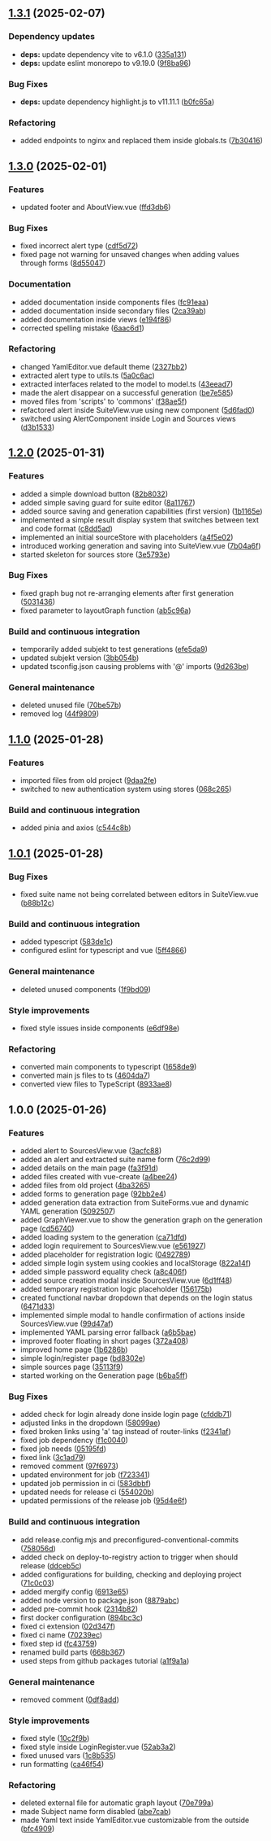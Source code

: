 ## [1.3.1](https://github.com/mini-roostico/web-frontend/compare/1.3.0...1.3.1) (2025-02-07)

### Dependency updates

* **deps:** update dependency vite to v6.1.0 ([335a131](https://github.com/mini-roostico/web-frontend/commit/335a1317fca8f396007e712a8cc8304889b01189))
* **deps:** update eslint monorepo to v9.19.0 ([9f8ba96](https://github.com/mini-roostico/web-frontend/commit/9f8ba96ccde696b164db4892de5e1252cbb8b0cd))

### Bug Fixes

* **deps:** update dependency highlight.js to v11.11.1 ([b0fc65a](https://github.com/mini-roostico/web-frontend/commit/b0fc65a768a3e4726af2ad582565c7c87b0b0932))

### Refactoring

* added endpoints to nginx and replaced them inside globals.ts ([7b30416](https://github.com/mini-roostico/web-frontend/commit/7b304168eb9929341c90794c8530ca9c0697480a))

## [1.3.0](https://github.com/mini-roostico/web-frontend/compare/1.2.0...1.3.0) (2025-02-01)

### Features

* updated footer and AboutView.vue ([ffd3db6](https://github.com/mini-roostico/web-frontend/commit/ffd3db6419a82ac603e1d84f8c448e94900c5568))

### Bug Fixes

* fixed incorrect alert type ([cdf5d72](https://github.com/mini-roostico/web-frontend/commit/cdf5d72f19686e717c13c37b05e1680691c60292))
* fixed page not warning for unsaved changes when adding values through forms ([8d55047](https://github.com/mini-roostico/web-frontend/commit/8d55047b59abbc6b170a236b47f2b74236ef26d2))

### Documentation

* added documentation inside components files ([fc91eaa](https://github.com/mini-roostico/web-frontend/commit/fc91eaa7140f93d7ac1ed4c133bb40146d53e9a7))
* added documentation inside secondary files ([2ca39ab](https://github.com/mini-roostico/web-frontend/commit/2ca39ab9361037caf2412b772f5023457744293a))
* added documentation inside views ([e194f86](https://github.com/mini-roostico/web-frontend/commit/e194f8625568ccefbaa7fea2b7c18b08cd65c2b7))
* corrected spelling mistake ([6aac6d1](https://github.com/mini-roostico/web-frontend/commit/6aac6d1994b8aa8cbec937c97bae7047e98a0780))

### Refactoring

* changed YamlEditor.vue default theme ([2327bb2](https://github.com/mini-roostico/web-frontend/commit/2327bb242a914954bbb9c27ad30925e4d3859e36))
* extracted alert type to utils.ts ([5a0c6ac](https://github.com/mini-roostico/web-frontend/commit/5a0c6acf611c42401165f99cdbdf26431af98e6e))
* extracted interfaces related to the model to model.ts ([43eead7](https://github.com/mini-roostico/web-frontend/commit/43eead79d8e07991a59de942756680fc7e20df09))
* made the alert disappear on a successful generation ([be7e585](https://github.com/mini-roostico/web-frontend/commit/be7e585e5cf13dbf154e4e70f8f8ea095ce52f18))
* moved files from 'scripts' to 'commons' ([f38ae5f](https://github.com/mini-roostico/web-frontend/commit/f38ae5f24ffe2e3d4de197c201928620072bb6e8))
* refactored alert inside SuiteView.vue using new component ([5d6fad0](https://github.com/mini-roostico/web-frontend/commit/5d6fad0a75271b1a36915d0058e60a833c4c51e8))
* switched using AlertComponent inside Login and Sources views ([d3b1533](https://github.com/mini-roostico/web-frontend/commit/d3b15334ae330dca807805a9a38c6c6ed1c29024))

## [1.2.0](https://github.com/mini-roostico/web-frontend/compare/1.1.0...1.2.0) (2025-01-31)

### Features

* added a simple download button ([82b8032](https://github.com/mini-roostico/web-frontend/commit/82b8032ddfdeb9c79d4a79410dc33f326bf5b0cf))
* added simple saving guard for suite editor ([8a11767](https://github.com/mini-roostico/web-frontend/commit/8a117678a0d682466bfd1bae64c7cc35cbf45d24))
* added source saving and generation capabilities (first version) ([1b1165e](https://github.com/mini-roostico/web-frontend/commit/1b1165e8b94dc677e097f7ab5a51de18e8961c66))
* implemented a simple result display system that switches between text and code format ([c8dd5ad](https://github.com/mini-roostico/web-frontend/commit/c8dd5ad3b31e1da53edef7a880bdbede7fa985df))
* implemented an initial sourceStore with placeholders ([a4f5e02](https://github.com/mini-roostico/web-frontend/commit/a4f5e020d5ecd03936827e070f1ceb949cea74d6))
* introduced working generation and saving into SuiteView.vue ([7b04a6f](https://github.com/mini-roostico/web-frontend/commit/7b04a6f971fbfa687f8b574e454e289b9adf3071))
* started skeleton for sources store ([3e5793e](https://github.com/mini-roostico/web-frontend/commit/3e5793e6cb2cc65b60fabcde42e143a05b0ca01f))

### Bug Fixes

* fixed graph bug not re-arranging elements after first generation ([5031436](https://github.com/mini-roostico/web-frontend/commit/5031436742de43af390339fbe2cd4c681e273b27))
* fixed parameter to layoutGraph function ([ab5c96a](https://github.com/mini-roostico/web-frontend/commit/ab5c96add96c0785f77eae0fe3f2d44d78896fbf))

### Build and continuous integration

* temporarily added subjekt to test generations ([efe5da9](https://github.com/mini-roostico/web-frontend/commit/efe5da95110d7b1b6f6c46a7347833aebaf60ab1))
* updated subjekt version ([3bb054b](https://github.com/mini-roostico/web-frontend/commit/3bb054bcee579c506e77b9bc208a91c8b7a8c06f))
* updated tsconfig.json causing problems with '@' imports ([9d263be](https://github.com/mini-roostico/web-frontend/commit/9d263be9ef7f132d023ee8f27ad142fa5bcf1945))

### General maintenance

* deleted unused file ([70be57b](https://github.com/mini-roostico/web-frontend/commit/70be57b8fb319a8c7c2ff2eca44a687ea9f65d0e))
* removed log ([44f9809](https://github.com/mini-roostico/web-frontend/commit/44f9809ed58675d320351b54055e45e32f1a8a2d))

## [1.1.0](https://github.com/mini-roostico/web-frontend/compare/1.0.1...1.1.0) (2025-01-28)

### Features

* imported files from old project ([9daa2fe](https://github.com/mini-roostico/web-frontend/commit/9daa2fe98894aee26fc51d4c2b0a834cdba50dc3))
* switched to new authentication system using stores ([068c265](https://github.com/mini-roostico/web-frontend/commit/068c2659b93132f51713bc0019efe1a6c67ab6b0))

### Build and continuous integration

* added pinia and axios ([c544c8b](https://github.com/mini-roostico/web-frontend/commit/c544c8bcd85aafefa833dd99a1bc588e41c4898b))

## [1.0.1](https://github.com/mini-roostico/web-frontend/compare/1.0.0...1.0.1) (2025-01-28)

### Bug Fixes

* fixed suite name not being correlated between editors in SuiteView.vue ([b88b12c](https://github.com/mini-roostico/web-frontend/commit/b88b12cc68fd1ae802211c14a25f99612c5cf124))

### Build and continuous integration

* added typescript ([583de1c](https://github.com/mini-roostico/web-frontend/commit/583de1c7890b4362d2c9b0289276723458b93923))
* configured eslint for typescript and vue ([5ff4866](https://github.com/mini-roostico/web-frontend/commit/5ff48661f39280709e0211b857fa67669d10769a))

### General maintenance

* deleted unused components ([1f9bd09](https://github.com/mini-roostico/web-frontend/commit/1f9bd09c4182800892dcfc56e70839b0d37293f8))

### Style improvements

* fixed style issues inside components ([e6df98e](https://github.com/mini-roostico/web-frontend/commit/e6df98e0545c6f4a49a21a9879d67be59a9b0315))

### Refactoring

* converted main components to typescript ([1658de9](https://github.com/mini-roostico/web-frontend/commit/1658de952d9c7682138edfb2338a34460b4c8d2a))
* converted main js files to ts ([4604da7](https://github.com/mini-roostico/web-frontend/commit/4604da7da1eb68d1a680c7a37aa4001e077fe4b4))
* converted view files to TypeScript ([8933ae8](https://github.com/mini-roostico/web-frontend/commit/8933ae8f4470967fde115d8339375891603f2814))

## 1.0.0 (2025-01-26)

### Features

* added alert to SourcesView.vue ([3acfc88](https://github.com/mini-roostico/web-frontend/commit/3acfc88898d6ebc954444cf1070dc87140779f5a))
* added an alert and extracted suite name form ([76c2d99](https://github.com/mini-roostico/web-frontend/commit/76c2d992b2b764d988f822d86ee8c1bc53a46919))
* added details on the main page ([fa3f91d](https://github.com/mini-roostico/web-frontend/commit/fa3f91d67cd47b768d49f63fc66bf4bdf2c8d3a4))
* added files created with vue-create ([a4bee24](https://github.com/mini-roostico/web-frontend/commit/a4bee24f6949e77bed8c29fc5747c8f8312a4999))
* added files from old project ([4ba3265](https://github.com/mini-roostico/web-frontend/commit/4ba3265cab2719afc34e0163771716e9ec1fe83a))
* added forms to generation page ([92bb2e4](https://github.com/mini-roostico/web-frontend/commit/92bb2e49ee34997b869a03be19e7c7eb53338fc1))
* added generation data extraction from SuiteForms.vue and dynamic YAML generation ([5092507](https://github.com/mini-roostico/web-frontend/commit/509250720f7102175be2d2b821166b5863cfd9d8))
* added GraphViewer.vue to show the generation graph on the generation page ([cd56740](https://github.com/mini-roostico/web-frontend/commit/cd5674034e5b110d78a2d5e89dd99c0a203a251d))
* added loading system to the generation ([ca71dfd](https://github.com/mini-roostico/web-frontend/commit/ca71dfd0f7eee81c7e8aea5b8fc0dad0039d5e43))
* added login requirement to SourcesView.vue ([e561927](https://github.com/mini-roostico/web-frontend/commit/e561927c064cfad9cf7700aaf6846f5eee3a573b))
* added placeholder for registration logic ([0492789](https://github.com/mini-roostico/web-frontend/commit/0492789bb484b70ce17c30bd3dbea3e0898fd972))
* added simple login system using cookies and localStorage ([822a14f](https://github.com/mini-roostico/web-frontend/commit/822a14ffa99438b02f3d414c557191f366b9252e))
* added simple password equality check ([a8c406f](https://github.com/mini-roostico/web-frontend/commit/a8c406f438688c19f53087c30a14f0283b4bd9a2))
* added source creation modal inside SourcesView.vue ([6d1ff48](https://github.com/mini-roostico/web-frontend/commit/6d1ff489542749df5c31b3b2379035d3f7dd7f9e))
* added temporary registration logic placeholder ([156175b](https://github.com/mini-roostico/web-frontend/commit/156175b9fef9b921fe70d8e595a01f31d7de952f))
* created functional navbar dropdown that depends on the login status ([6471d33](https://github.com/mini-roostico/web-frontend/commit/6471d330581bf520c4ea289408320da7af46d79c))
* implemented simple modal to handle confirmation of actions inside SourcesView.vue ([99d47af](https://github.com/mini-roostico/web-frontend/commit/99d47af901d37aa5c4367884a663ff480dc3e3a4))
* implemented YAML parsing error fallback ([a6b5bae](https://github.com/mini-roostico/web-frontend/commit/a6b5bae9acf57a6804a9358cfc03c397db9945ca))
* improved footer floating in short pages ([372a408](https://github.com/mini-roostico/web-frontend/commit/372a408843ebcf86b3257f4ecc4b377ce8ddcd19))
* improved home page ([1b6286b](https://github.com/mini-roostico/web-frontend/commit/1b6286b28952b3e9bd953f9bbf7f3389a854837c))
* simple login/register page ([bd8302e](https://github.com/mini-roostico/web-frontend/commit/bd8302ef905554136245b5ee1e47d352168f4848))
* simple sources page ([35113f9](https://github.com/mini-roostico/web-frontend/commit/35113f9bea8a0fcea3dd287f282552914f491df3))
* started working on the Generation page ([b6ba5ff](https://github.com/mini-roostico/web-frontend/commit/b6ba5ff1511994781867247f99b5f59a4a09f11d))

### Bug Fixes

* added check for login already done inside login page ([cfddb71](https://github.com/mini-roostico/web-frontend/commit/cfddb71eb673a481e0edec6b2cb1d8dff4a14c30))
* adjusted links in the dropdown ([58099ae](https://github.com/mini-roostico/web-frontend/commit/58099aecbf5e79d03ceb0350676e71743c269928))
* fixed broken links using 'a' tag instead of router-links ([f2341af](https://github.com/mini-roostico/web-frontend/commit/f2341af3bef3767f65bab41731641921ff489202))
* fixed job dependency ([f1c0040](https://github.com/mini-roostico/web-frontend/commit/f1c0040627ff73da4093d14c9f4989552e2017d4))
* fixed job needs ([05195fd](https://github.com/mini-roostico/web-frontend/commit/05195fd0511a734816a8d154df5b0bac6c436ba6))
* fixed link ([3c1ad79](https://github.com/mini-roostico/web-frontend/commit/3c1ad79f84b3ac0cd90e628af8f0051cd9448b40))
* removed comment ([97f6973](https://github.com/mini-roostico/web-frontend/commit/97f6973d49717cefd588d7a27311215add9204c1))
* updated environment for job ([f723341](https://github.com/mini-roostico/web-frontend/commit/f723341f43e6f9804c43eca665385a7b367f481c))
* updated job permission in ci ([583dbbf](https://github.com/mini-roostico/web-frontend/commit/583dbbf2a9a1ac012c570358f55f119451508e80))
* updated needs for release ci ([554020b](https://github.com/mini-roostico/web-frontend/commit/554020bf22e6ac802f06277acb18f923a3690460))
* updated permissions of the release job ([95d4e6f](https://github.com/mini-roostico/web-frontend/commit/95d4e6f5762dfb4d5b3ffe4ccd99543c54491503))

### Build and continuous integration

* add release.config.mjs and preconfigured-conventional-commits ([758056d](https://github.com/mini-roostico/web-frontend/commit/758056dea10c75278fbe4593cab2d0b5ac5742b9))
* added check on deploy-to-registry action to trigger when should release ([ddceb5c](https://github.com/mini-roostico/web-frontend/commit/ddceb5c6b309499feff55f63cbea9926664c748c))
* added configurations for building, checking and deploying project ([71c0c03](https://github.com/mini-roostico/web-frontend/commit/71c0c036cf92c6e8f6adf80c2fd5c229f33b7086))
* added mergify config ([6913e65](https://github.com/mini-roostico/web-frontend/commit/6913e654f5bac1b3986368046b7b7f5ac4ec1032))
* added node version to package.json ([8879abc](https://github.com/mini-roostico/web-frontend/commit/8879abcd94a780e6a69cd45bbfe3cf4266fbfa6d))
* added pre-commit hook ([2314b82](https://github.com/mini-roostico/web-frontend/commit/2314b829acb12c61ce4dd772a2daea3a726e1623))
* first docker configuration ([894bc3c](https://github.com/mini-roostico/web-frontend/commit/894bc3cef6b5e546fb3466cb3b84a8bc84dc1c26))
* fixed ci extension ([02d347f](https://github.com/mini-roostico/web-frontend/commit/02d347f8ccc9511411f344f08c1ae36854d2125d))
* fixed ci name ([70239ec](https://github.com/mini-roostico/web-frontend/commit/70239ec0e66a994de47a44fba4e51a0980fae9fb))
* fixed step id ([fc43759](https://github.com/mini-roostico/web-frontend/commit/fc43759183fcffab78095dc3a2393ecff73cd7ee))
* renamed build parts ([668b367](https://github.com/mini-roostico/web-frontend/commit/668b3677ea44dc338c3e1c38e6475e68d3b32016))
* used steps from github packages tutorial ([a1f9a1a](https://github.com/mini-roostico/web-frontend/commit/a1f9a1a74b7c12b88e89be951efea79dfb11dc40))

### General maintenance

* removed comment ([0df8add](https://github.com/mini-roostico/web-frontend/commit/0df8add128aed4a642c403c50e7a749c365f5702))

### Style improvements

* fixed style ([10c2f9b](https://github.com/mini-roostico/web-frontend/commit/10c2f9b9d04a3e378e649aa0dcede0d69f98e199))
* fixed style inside LoginRegister.vue ([52ab3a2](https://github.com/mini-roostico/web-frontend/commit/52ab3a2978e72592a894c46782269ac55e4b3d52))
* fixed unused vars ([1c8b535](https://github.com/mini-roostico/web-frontend/commit/1c8b535d75d3b7a8a52a1a4f2927669de9706ed8))
* run formatting ([ca46f54](https://github.com/mini-roostico/web-frontend/commit/ca46f54fac34351a560938a2a3c99c8588b4e9ac))

### Refactoring

* deleted external file for automatic graph layout ([70e799a](https://github.com/mini-roostico/web-frontend/commit/70e799a3a3260ad97288d8a7eb172436453a81b3))
* made Subject name form disabled ([abe7cab](https://github.com/mini-roostico/web-frontend/commit/abe7cabe3d9f5f1dc2d2fbf7edcaff0adeea3e72))
* made Yaml text inside YamlEditor.vue customizable from the outside ([bfc4909](https://github.com/mini-roostico/web-frontend/commit/bfc4909f0cff321c5e369783ef819a4340809e0d))
